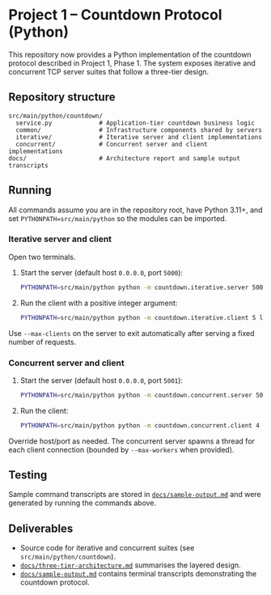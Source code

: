 # Project 1 – Countdown Protocol (Python)

This repository now provides a Python implementation of the countdown protocol described in Project 1, Phase 1. The system exposes iterative and concurrent TCP server suites that follow a three-tier design.

## Repository structure

```
src/main/python/countdown/
  service.py             # Application-tier countdown business logic
  common/                # Infrastructure components shared by servers
  iterative/             # Iterative server and client implementations
  concurrent/            # Concurrent server and client implementations
docs/                    # Architecture report and sample output transcripts
```

## Running

All commands assume you are in the repository root, have Python 3.11+, and set `PYTHONPATH=src/main/python` so the modules can be imported.

### Iterative server and client

Open two terminals.

1. Start the server (default host `0.0.0.0`, port `5000`):
   ```bash
   PYTHONPATH=src/main/python python -m countdown.iterative.server 5000 0.0.0.0
   ```
2. Run the client with a positive integer argument:
   ```bash
   PYTHONPATH=src/main/python python -m countdown.iterative.client 5 localhost 5000
   ```

Use `--max-clients` on the server to exit automatically after serving a fixed number of requests.

### Concurrent server and client

1. Start the server (default host `0.0.0.0`, port `5001`):
   ```bash
   PYTHONPATH=src/main/python python -m countdown.concurrent.server 5001 0.0.0.0 --max-workers 4
   ```
2. Run the client:
   ```bash
   PYTHONPATH=src/main/python python -m countdown.concurrent.client 4 localhost 5001
   ```

Override host/port as needed. The concurrent server spawns a thread for each client connection (bounded by `--max-workers` when provided).

## Testing

Sample command transcripts are stored in [`docs/sample-output.md`](docs/sample-output.md) and were generated by running the commands above.

## Deliverables

* Source code for iterative and concurrent suites (see `src/main/python/countdown`).
* [`docs/three-tier-architecture.md`](docs/three-tier-architecture.md) summarises the layered design.
* [`docs/sample-output.md`](docs/sample-output.md) contains terminal transcripts demonstrating the countdown protocol.
